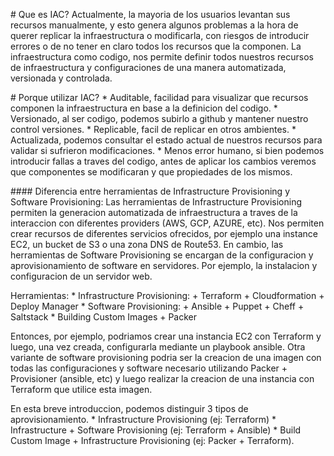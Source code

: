 # Que es IAC?
Actualmente, la mayoria de los usuarios levantan sus recursos manualmente, y esto genera algunos problemas a la hora de querer replicar la infraestructura o modificarla, con riesgos de introducir errores o de no tener en claro todos los recursos que la componen.
La infraestructura como codigo, nos permite definir todos nuestros recursos de infraestructura y configuraciones de una manera automatizada, versionada y controlada.

# Porque utilizar IAC?
    * Auditable, facilidad para visualizar que recursos componen la infraestructura en base a la definicion del codigo.
    * Versionado, al ser codigo, podemos subirlo a github y mantener nuestro control versiones.
    * Replicable, facil de replicar en otros ambientes.
    * Actualizada, podemos consultar el estado actual de nuestros recursos para validar si sufrieron modificaciones.
    * Menos error humano, si bien podemos introducir fallas a traves del codigo, antes de aplicar los cambios veremos que componentes se modificaran y que propiedades de los mismos.


#### Diferencia entre herramientas de Infrastructure Provisioning y Software Provisioning:
Las herramientas de Infrastructure Provisioning permiten la generacion automatizada de infraestructura a traves de la interaccion con diferentes providers (AWS, GCP, AZURE, etc). Nos permiten crear recursos de diferentes servicios ofrecidos, por ejemplo una instance EC2, un bucket de S3 o una zona DNS de Route53.
En cambio, las herramientas de Software Provisioning se encargan de la configuracion y aprovisionamiento de software en servidores. Por ejemplo, la instalacion y configuracion de un servidor web.

Herramientas:
    * Infrastructure Provisioning:
        + Terraform
        + Cloudformation
        + Deploy Manager
    * Software Provisioning:
        + Ansible
        + Puppet
        + Cheff 
        + Saltstack
    * Building Custom Images
        + Packer

Entonces, por ejemplo, podriamos crear una instancia EC2 con Terraform y luego, una vez creada, configurarla mediante un playbook ansible.
Otra variante de software provisioning podria ser la creacion de una imagen con todas las configuraciones y software necesario utilizando Packer + Provisioner (ansible, etc) y luego realizar la creacion de una instancia con Terraform que utilice esta imagen.

En esta breve introduccion, podemos distinguir 3 tipos de aprovisionamiento.
    * Infrastructure Provisioning (ej: Terraform)
    * Infrastructure + Software Provisioning (ej: Terraform + Ansible)
    * Build Custom Image + Infrastructure Provisioning (ej: Packer + Terraform).
